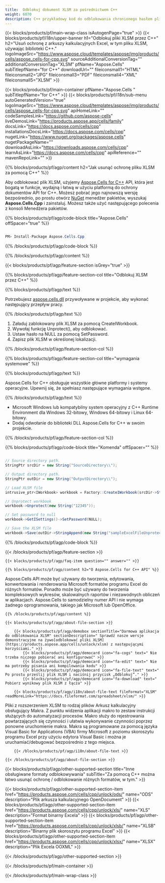 ```yaml
---
title:  Odblokuj dokument XLSM za pośrednictwem C++
weight: 6070
description: C++ przykładowy kod do odblokowania chronionego hasłem pliku XLSM w C++ Runtime Environment dla Windows 32-bitowego, Windows 64-bitowego i 64-bitowego systemu Linux.
---
```

{{< blocks/products/pf/main-wrap-class isAutogenPage="true" >}}
{{< blocks/products/pf/i18n/upper-banner h1="Odblokuj pliki XLSM przez C++" h2="Usuń ochronę z arkuszy kalkulacyjnych Excel, w tym pliku XLSM, używając biblioteki C++." logoImageSrc="https://www.aspose.cloud/templates/aspose/img/products/cells/aspose_cells-for-cpp.svg" sourceAdditionalConversionTag="" additionalConversionTag="XLSM" pfName="Aspose.Cells" subTitlepfName="for C++" downloadUrl="" fileiconsmall1="HTML" fileiconsmall2="JPG" fileiconsmall3="PDF" fileiconsmall4="XML" fileiconsmall5="XLSM" >}}

{{< blocks/products/pf/main-container pfName="Aspose.Cells " subTitlepfName="for C++" >}}
{{< blocks/products/pf/i18n/sub-menu autoGeneratedVersion="true" logoImageSrc="https://www.aspose.cloud/templates/aspose/img/products/cells/aspose_cells-for-cpp.svg" apiHomeLink="" codeSamplesLink="https://github.com/aspose-cells" liveDemosLink="https://products.aspose.app/cells/family" docsLink="https://docs.aspose.com/cells/cpp" installationsDocsLink="https://docs.aspose.com/cells/cpp" nugetLink="https://www.nuget.org/packages/aspose.cells" nugetPackageName="" downloadAsLink="https://downloads.aspose.com/cells/cpp" learnAsLink="https://docs.aspose.com/cells/cpp" apiReference="" mavenRepoLink="" >}}

{{% blocks/products/pf/agp/content h2="Jak usunąć ochronę pliku XLSM za pomocą C++" %}}

 Aby odblokować plik XLSM, użyjemy
 [Aspose.Cells for C++](https://products.aspose.com/cells/cpp) 
 API, która jest bogatą w funkcje, wydajną i łatwą w użyciu platformą do ochrony dokumentów API for C++. Możesz pobrać jego najnowszą wersję bezpośrednio, po prostu otwórz
 [NuGet](https://www.nuget.org/packages/aspose.cells) 
 menedżer pakietów, wyszukaj
 **Aspose.Cells.Cpp** 
 i zainstaluj. Możesz także użyć następującego polecenia z konsoli Menedżera pakietów.

{{% blocks/products/pf/agp/code-block title="Aspose.Cells" offSpacer="true" %}}

```cs

PM> Install-Package Aspose.Cells.Cpp

```

{{% /blocks/products/pf/agp/code-block %}}

{{% /blocks/products/pf/agp/content %}}

{{< blocks/products/pf/agp/feature-section isGrey="true" >}}

{{% blocks/products/pf/agp/feature-section-col title="Odblokuj XLSM przez C++" %}}

{{% blocks/products/pf/agp/text %}}

 Potrzebujesz
 [aspose.cells.dll](https://downloads.aspose.com/cells/cpp) 
 przywoływane w projekcie, aby wykonać następujący przepływ pracy.

{{% /blocks/products/pf/agp/text %}}

1.  Załaduj zablokowany plik XLSM za pomocą CreateIWorkbook.
1.  Wywołaj funkcję Unprotect(), aby odblokować.
1.  Ustaw hasło na NULL za pomocą SetPassword.
1.  Zapisz plik XLSM w określonej lokalizacji.

{{% /blocks/products/pf/agp/feature-section-col %}}

{{% blocks/products/pf/agp/feature-section-col title="wymagania systemowe" %}}

{{% blocks/products/pf/agp/text %}}

 Aspose.Cells for C++ obsługuje wszystkie główne platformy i systemy operacyjne. Upewnij się, że spełniasz następujące wymagania wstępne.

{{% /blocks/products/pf/agp/text %}}

-  Microsoft Windows lub kompatybilny system operacyjny z C++ Runtime Environment dla Windows 32-bitowy, Windows 64-bitowy i Linux 64-bitowy.
-  Dodaj odwołanie do biblioteki DLL Aspose.Cells for C++ w swoim projekcie.

{{% /blocks/products/pf/agp/feature-section-col %}}

{{% blocks/products/pf/agp/code-block title="Komenda" offSpacer="" %}}

```cs

// Source directory path.
StringPtr srcDir = new String("SourceDirectory\\");

// Output directory path.
StringPtr outDir = new String("OutputDirectory\\");

// Load XLSM file
intrusive_ptr<IWorkbook> workbook = Factory::CreateIWorkbook(srcDir->StringAppend(new String("sampleExcelFileProtected.xlsm")));

// Unprotect workbook
workbook->Unprotect(new String("12345"));

// Set password to null
workbook->GetISettings()->SetPassword(NULL);

// Save the XLSM file
workbook->Save(outDir->StringAppend(new String("sampleExcelFileUnprotected_out.xlsm")));

```

{{% /blocks/products/pf/agp/code-block %}}

{{< /blocks/products/pf/agp/feature-section >}}

    {{< blocks/products/pf/agp/faq-item question="" answer="" >}}
 

<!-- aboutfile Starts -->

    {{% blocks/products/pf/agp/content h2="O Aspose.Cells for C++ API" %}}

 Aspose.Cells API może być używany do tworzenia, edytowania, konwertowania i renderowania Microsoft formatów programu Excel do różnych formatów. Ponadto może być używany do tworzenia kompleksowych wykresów, skalowalnych raportów i niezawodnych obliczeń w aplikacjach. Aspose.Cells to samodzielny numer API i nie wymaga żadnego oprogramowania, takiego jak Microsoft lub OpenOffice.



    {{% /blocks/products/pf/agp/content %}}

    {{< blocks/products/pf/agp/about-file-section >}}

        {{< blocks/products/pf/agp/demobox sectionTitle="Darmowa aplikacja do odblokowania XLSM" sectionDescription=" Sprawdź nasze wersje demonstracyjne na żywo[odblokować pliki XLSM](https://products.aspose.app/cells/unlock/xlsm) z następującymi korzyściami." >}}
            {{< blocks/products/pf/agp/democard icon="fa-cogs" text=" Nie trzeba niczego pobierać ani konfigurować" >}}
            {{< blocks/products/pf/agp/democard icon="fa-edit" text=" Nie ma potrzeby pisania ani kompilowania kodu" >}}
            {{< blocks/products/pf/agp/democard icon="fa-file-text" text=" Po prostu prześlij plik XLSM i naciśnij przycisk „Odblokuj”." >}}
            {{< blocks/products/pf/agp/democard icon="fa-download" text=" Pobierz wynikowy plik XLSM z łącza" >}}

        {{< blocks/products/pf/agp/i18n/about-file-text fileFormat="XLSM" readMoreLink="https://docs.fileformat.com/spreadsheet/xlsm/" >}}
Pliki z rozszerzeniem XLSM to rodzaj plików Arkusz kalkulacyjny obsługujący Makra. Z punktu widzenia aplikacji makro to zestaw instrukcji służących do automatyzacji procesów. Makro służy do rejestrowania powtarzających się czynności i ułatwia wykonywanie czynności poprzez ponowne uruchomienie makra. Makra są programowane za pomocą języka Visual Basic for Applications (VBA) firmy Microsoft z poziomu skoroszytu programu Excel przy użyciu edytora Visual Basic i można je uruchamiać/debugować bezpośrednio z tego miejsca.

        {{< /blocks/products/pf/agp/i18n/about-file-text >}}

    {{< /blocks/products/pf/agp/about-file-section >}}

<!-- aboutfile Ends -->

{{< blocks/products/pf/agp/other-supported-section title="Inne obsługiwane formaty odblokowywania" subTitle="Za pomocą C++ można łatwo usunąć ochronę / odblokowanie różnych formatów, w tym." >}}

{{< blocks/products/pf/agp/other-supported-section-item href="https://products.aspose.com/cells/cpp/unlock/ods/" name="ODS" description="Plik arkusza kalkulacyjnego OpenDocument" >}}
{{< blocks/products/pf/agp/other-supported-section-item href="https://products.aspose.com/cells/cpp/unlock/xls/" name="XLS" description="Format binarny Excela" >}}
{{< blocks/products/pf/agp/other-supported-section-item href="https://products.aspose.com/cells/cpp/unlock/xlsb/" name="XLSB" description="Binarny plik skoroszytu programu Excel" >}}
{{< blocks/products/pf/agp/other-supported-section-item href="https://products.aspose.com/cells/cpp/unlock/xlsx/" name="XLSX" description="Plik Excela OOXML" >}}

{{< /blocks/products/pf/agp/other-supported-section >}}

{{< /blocks/products/pf/main-container >}}
    
{{< /blocks/products/pf/main-wrap-class >}}
